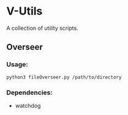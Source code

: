 # V-Utils

A collection of utility scripts.

## Overseer

### Usage:
`python3 fileOverseer.py /path/to/directory`
### Dependencies:
- watchdog
